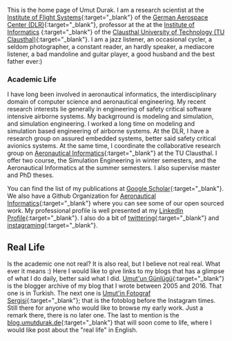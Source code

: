 
This is the home page of Umut Durak. I am a research scientist at the [Institute of Flight Systems](https://dlr.de/ft){:target="_blank"}
of the [German Aerospace Center (DLR)](https://dlr.de){:target="_blank"}, professor at the at the [Institute of Informatics](https://ifi.tu-clausthal.de)
{:target="_blank"} of the [Clausthal University of Technology (TU Clausthal)](https://www.tu-clausthal.de){:target="_blank"}. I am a jazz listener, an occasional cycler, a seldom photographer, a constant reader, an hardly speaker, a mediacore listener, a bad mandoline and guitar player, a good husband and the best father ever:) 

### Academic Life

I have long been involved in aeronautical informatics, the interdisciplinary domain of computer science and aeronautical engineering. 
My recent research interests lie generally in engineering of safety critical software intensive airborne systems. 
My backgrround is modeling and simulation, and simulation engineering. I worked a long time on modeling and simulation based engineering of airborne systems. At the DLR, I have a research group on assured embedded systems, better said safety critical avionics systems.
At the same time, I coordinate the collaborative research group on
[Aeronautical Informatics](https://www.ifi.tu-clausthal.de/abteilungen/big-data-and-technical-information-systems-bdis/aeronautical-informatics){:target="_blank"} at the TU Clausthal. I offer two course, the Simulation Engineering in winter semesters, and the Aeronautical
Informatics at the summer semesters. I also supervise master and PhD theses. 

You can find the list of my publications at [Google Scholar](https://scholar.google.com.tr/citations?user=JgyukpMAAAAJ&hl=en&oi=ao){:target="_blank"}. We also have a Github Organization for [Aeronautical Informatics](https://github.com/aeronautical-informatics){:target="_blank"} where you can see some of our open sourced work. My professional profile is well presented at my [LinkedIn Profile](https://www.linkedin.com/in/umutdurak/){:target="_blank"}. I also do a bit of [twittering](https://twitter.com/udurak){:target="_blank"} and [instagraming](https://www.instagram.com/wojakzek/){:target="_blank"}. 

## Real Life

Is the academic one not real? It is also real, but I believe not real real. What ever it means :) Here I would like to give links to my blogs that has a glimpse of what I do daily, better said what I did. 
[Umut'un Günlügü](http://umutungunlugu.blogspot.com){:target="_blank"} is the blogger archive of my blog that I wrote between 2005 and 2016. That one is in Turkish. The next one is [Umut'in Fotograf Sergisi](http://umutunfotografsergisi.blogspot.com){:target="_blank"}; that is the fotoblog before the Instagram times. Still there for anyone who would like to browse my early work. Just a remark there, there is no later one. The last to mention is the [blog.umutdurak.de](http://blog.umutdurak.de){:target="_blank"} that will soon come to life, where I would like post about the "real life" in English.

